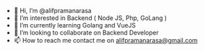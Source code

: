 - 👋 Hi, I’m @alifpramanarasa
- 👀 I’m interested in Backend ( Node JS, Php, GoLang )
- 🌱 I’m currently learning Golang and VueJS
- 💞️ I’m looking to collaborate on Backend Developer
- 📫 How to reach me contact me on alifpramanarasa@gmail.com

<!---
alifpramanarasa/alifpramanarasa is a ✨ special ✨ repository because its `README.md` (this file) appears on your GitHub profile.
You can click the Preview link to take a look at your changes.
--->
